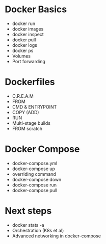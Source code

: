 Docker Basics
=============
- docker run
- docker images
- docker inspect
- docker pull
- docker logs
- docker ps
- Volumes
- Port forwarding

Dockerfiles
===========
- C.R.E.A.M
- FROM
- CMD & ENTRYPOINT
- COPY (ADD)
- RUN
- Multi-stage builds
- FROM scratch

Docker Compose
==============
- docker-compose.yml
- docker-compose up
- overriding command
- docker-compose down
- docker-compose run
- docker-compose pull

Next steps
==========
- docker stats -a
- Orchestration (K8s et al)
- Advanced networking in docker-compose
